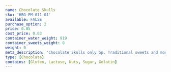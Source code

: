 ```yaml
---
name: Chocolate Skulls
sku: 'HBG-PM-011-01'
available: FALSE
purchase_option: 2
price: 0.05
cost_price: 0.03
container_water_weight: 919
container_sweets_weight: 0
weight: 0
meta_description: 'Chocolate Skulls only 5p. Traditional sweets and more at Humbugs Confectionery Store. Specialists in satisfying your sweet tooth!'
type: [Chocolate]
contains: [Gluten, Lactose, Nuts, Sugar, Gelatin]
---
```

